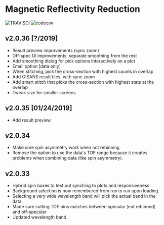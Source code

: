 # Magnetic Reflectivity Reduction
[![TRAVISCI](https://travis-ci.org/mdoucet/reflectivity_ui.svg?branch=master)](https://travis-ci.org/mdoucet/reflectivity_ui)
[![codecov](https://codecov.io/gh/mdoucet/reflectivity_ui/branch/master/graph/badge.svg)](https://codecov.io/gh/mdoucet/reflectivity_ui)

## v2.0.36 [?/2019]
 - Result preview improvements (sync zoom)
 - Off-spec UI improvements: separate smoothing from the rest
 - Add smoothing dialog for pick options interactively on a plot
 - Email option [data only]
 - When stitching, pick the cross-section with highest counts in overlap
 - Add GISANS result tiles, with sync zoom
 - Add smart stitch that picks the cross-section with highest stats at the overlap
 - Tweak size for smaller screens

## v2.0.35 [01/24/2019]
 - Add result preview

## v2.0.34
 - Make sure spin asymmetry work when not rebinning.
 - Remove the option to use the data's TOF range because it creates problems when combining data (like spin asymmetry).

## v2.0.33
 - Hybrid spin boxes to test out synching to plots and responsiveness.
 - Background selection is now remembered from run to run upon loading.
 - Selecting a very wide wavelength band will pick the actual band in the data.
 - Made sure cutting TOF bins matches between specular (not rebinned) and off-specular
 - Updated wavelength band.